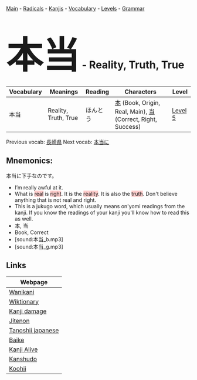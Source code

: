 <style> bigfont {font-size: 100px}</style>
[Main](../README.md) -
[Radicals](../radicals.md) -
[Kanjis](../kanjis.md) -
[Vocabulary](../vocabulary.md) -
[Levels](../levels.md) -
[Grammar](../grammar.md)
# <bigfont> 本当</bigfont> - Reality, Truth, True 

| Vocabulary | Meanings | Reading | Characters | Level |
| --- | --- | --- | --- | --- |
| 本当 | Reality, Truth, True | ほんとう |  [本](../kanjis/本.md) (Book, Origin, Real, Main), [当](../kanjis/当.md) (Correct, Right, Success) | [Level 5](../levels/wk_level5.md) |

Previous vocab: [長崎県](長崎県.md) Next vocab: [本当に](本当に.md) 

## Mnemonics:
本当に下手なのです。
* I’m really awful at it.
* What is <span style="background-color:#ffcccb"> real</span> is <span style="background-color:#ffcccb"> right</span>. It is the <span style="background-color:#ffcccb"> reality</span>. It is also the <span style="background-color:#ffcccb"> truth</span>. Don't believe anything that is not real and right.
* This is a jukugo word, which usually means on'yomi readings from the kanji. If you know the readings of your kanji you'll know how to read this as well.
* 本, 当
* Book, Correct
* [sound:本当_b.mp3]
* [sound:本当_g.mp3]


## Links 

| Webpage |
| --- |
| [Wanikani          ](https://www.wanikani.com/kanji/本当) |
| [Wiktionary        ](https://en.wiktionary.org/wiki/本当) |
| [Kanji damage      ](http://www.kanjidamage.com/kanji/search?utf8=✓&q=本当) |
| [Jitenon           ](https://jitenon.com/kanji/本当) |
| [Tanoshii japanese ](https://www.tanoshiijapanese.com/dictionary/kanji.cfm?k=本当) |
| [Baike             ](https://baike.baidu.com/item/本当) |
| [Kanji Alive       ](https://app.kanjialive.com/本当) |
| [Kanshudo          ](https://www.kanshudo.com/searchmn?q=本当) |
| [Koohii            ](https://kanji.koohii.com/study/kanji/本当) |
